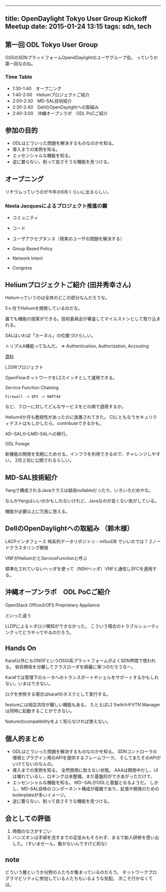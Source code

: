 ------------------
title: OpenDaylight Tokyo User Group Kickoff Meetup
date: 2015-01-24 13:15
tags: sdn, tech
------------------

## 第一回 ODL Tokyo User Group

OSSのSDNプラットフォームOpendDaylightのユーザグループ会。
っていうか第一回なのね。

### Time Table

* 1:30-1:40　オープニング 
* 1:40-2:00　Heliumプロジェクトご紹介 
* 2:00-2:30　MD-SAL技術紹介 
* 2:30-2:40　DellのOpenDaylightへの取組み 
* 2:40-3:00　沖縄オープンラボ　ODL PoCご紹介

## 参加の目的

* ODLはどういった問題を解決するものなのかを知る。
* 導入までの実例を知る。
* エッセンシャルな機能を知る。
* 逆に要らない、削って良さそうな機能を見つける。

## オープニング

リチウムっていうのが今年の6月くらいに出るらしい。

### Neela Jacquesによるプロジェクト推進の鍵

* コミュニティ
* コード
* ユーザアクセプタンス（現実のユーザの問題を解決する）

* Group Based Policy
* Network Intent
* Congress
 
## Heliumプロジェクトご紹介 (田井秀幸さん)

Heliumっていうのは全体のどこの部分なんだろうな。

5ヶ月でHeliumを開発しているのだな。

誰でも機能の提案ができる。技術委員会が審査してマイルストンとして取り込まれる。

SALはいわば「カーネル」の位置づけらしい。

トリプルA機能ってなんだ。
=> Authentication, Authorization, Accouting

[資料](https://drive.google.com/file/d/0B1KtwIIbDsZXSDdpZjFQWDJUWXc/edit)

L2SWプロジェクト

OpenFlowネットワークをL2スイッチとして運用できる。

Service Function Chaining

    Firewall -> DPI -> NAPT44

など、フローに対してどんなサービスをどの順で適用するか。

Helium4か月も脆弱性があったのに放置されてきた。
CIにともなうセキュリティテストはもしかしたら、contributeできるかも。

AD−SALからMD-SALへの移行。

ODL Forege

新機能の開発を気軽にためせる。インフラを利用できるので、チャレンジしやすい。
2月上旬に公開されるらしい。

## MD-SAL技術紹介 

Yangで構成されるJavaクラスは結局nullableだったり、いろいろだめやな。

なんかYangはいいのかもしれないけれど、Javaなのが良くない気がしている。

機能が必要以上に冗長に思える。

## DellのOpenDaylightへの取組み （鈴木様）

LACPインタフェース
時系列データリポジトリ - influxDB でいいのでは？
2ノードクラスタリング開発

VNFがHeliumだとServiceFunctionと呼ぶ

標準化されていないヘッダを使って（NSHヘッダ）VNFと通信しSFCを適用する。


## 沖縄オープンラボ　ODL PoCご紹介

OpenStack
OfficeのOFS
Proprietary Appliance

といった違う

LLDPによるトポロジ検知ができなかった。
こういう場合のトラブルシューティングってどうやってやるのだろう。

## Hands On

Karaf以外にもONOFというOSGi系プラットフォームがよくSDN界隈で使われる。
依存関係を分離してクラスローダを綺麗に保つのだろうなー。

Karafでは管理下のルータへのトランスポートやシェルをサポートするかもしれない。いまはできない。

ログを参照する場合はkarafのタスクとして実行する。

featureには相互共存が難しい機能もある。
たとえばL2 SwitchやVTN Managerは同時に起動することができない。

featureのcompatibilityをよく知らなければ使えない。

## 個人的まとめ

* ODLはどういった問題を解決するものなのかを知る。
SDNコントローラの環境とプラグイン用のAPIを提供するフレームワーク。
そしてまたそのAPIがいけてないのなんの。
* 導入までの実例を知る。
全然商用に耐えない状態。
AAAは開発中だし、UIは壊れているし、ロギングは未整備。まだ基盤的ができあがっただけで、
* エッセンシャルな機能を知る。
MD−SALがODLと基盤となるようだ。
しかし、MD-SAL自体のコンポーネント構成が複雑であり、拡張や開発のためのboilerplateが多いイメージ。
* 逆に要らない、削って良さそうな機能を見つける。


## 会としての評価

1. 時間のなさがすごい
2. ハンズオンは手順を流すまでの足並みもそろわず、まるで新人研修を思い出した。（すいませーん、動かないんですけど的な）

## note

どういう層というか分野の人たちが集まっているのだろう。
ネットワークプログラマビリティに参加している人たちもいるような気配。
次こそ行かなくては。

